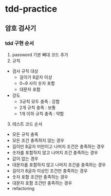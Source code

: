 # tdd-practice

## 암호 검사기
### tdd 구현 순서
1. password 기본 뼈대 코드 추가
2. 규칙
- 검사 규칙 대상
  - 길이가 8글자 이상
  - 0~9 사이 숫자 포함
  - 대문자 포함
- 강도
  - 3규칙 모두 충족 : 강함
  - 2개 규칙 충족 : 보통
  - 1개 이하 규칙 충족 : 약함
3. 테스트 코드 순서
- 모든 규칙 충족
- 모든 조건 충족하지 않는 경우
- 길이만 8글자 미만이고 나머지 조건은 충족하는 경우
- 숫자를 포함하지 않고 나머지 조건 충족하는 경우
- 값이 없는 경우
- 대문자를 포함하지 않고 나머지 조건을 충족하는 경우
- 길이가 8글자 이상인 조건만 충족하는 경우
- 숫자 포함 조건만 충족하는 경우
- 대문자 포함 조건만 충족하는 경우
- refactoring